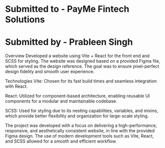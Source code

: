 # Submitted to - PayMe Fintech Solutions 
# Submitted by - Prableen Singh 

Overview
Developed a website using Vite + React for the front end and SCSS for styling. The website was designed based on a provided Figma file, which served as the design reference. The goal was to ensure pixel-perfect design fidelity and smooth user experience.

Technologies
Vite: Chosen for its fast build times and seamless integration with React.

React: Utilized for component-based architecture, enabling reusable UI components for a modular and maintainable codebase.

SCSS: Used for styling due to its nesting capabilities, variables, and mixins, which provide better flexibility and organization for large-scale styling.

The project was developed with a focus on delivering a high-performance, responsive, and aesthetically consistent website, in line with the provided Figma design. The use of modern development tools such as Vite, React, and SCSS allowed for a smooth and efficient workflow.